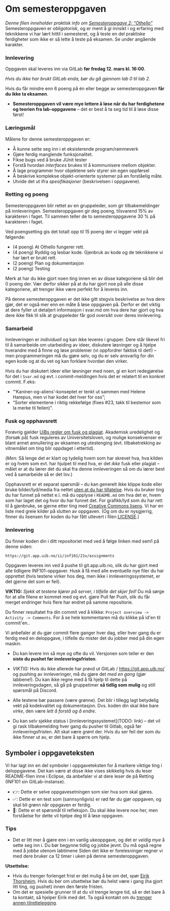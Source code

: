 # Om semesteroppgaven
*Denne filen inneholder praktisk info om [Semesteroppgave 2: “Othello”](https://git.app.uib.no/ii/inf101/21v/assignments)* Semesteroppgaven er *obligatorisk*, 
og er ment å gi innsikt i og erfaring med
teknikkene vi har lært hittil i semesteret, og å teste en del praktiske
ferdigheter som ikke er så lette å teste på eksamen. Se under angående
karakter.

### Innlevering
Oppgaven skal leveres inn via GitLab **før fredag 12. mars kl. 16:00**. 

*Hvis du ikke har brukt GitLab enda, bør du gå gjennom lab 0 til lab 2.*

Hvis du får mindre enn 6 poeng på én eller begge av semesteroppgaven **får du ikke ta eksamen**.  

* **Semesteroppgaven vil være mye lettere å løse når du har ferdighetene og teorien fra lab-oppgavene** – det er best å ta seg tid til å løse disse først!

### Læringsmål

Målene for denne semesteroppgaven er:

* Å kunne sette seg inn i et eksisterende program/rammeverk
* Gjøre ferdig manglende funksjonalitet.
* Fikse bugs ved å bruke JUnit tester
* Forstå hvordan *interfaces* brukes til å kommunisere mellom objekter.
* Å lage programmer hvor objektene selv styrer sin egen oppførsel 
* Å beskrive komplekse objekt-orienterte systemer på en forståelig måte.
* Utvide det ut ifra *spesifikasjoner* (beskrivelsen i oppgavene).

### Retting og poeng
Semesteroppgaven blir rettet av en gruppeleder, som gir tilbakemeldinger på
innleveringen. Semesteroppgaven gir deg poeng, tilsvarend 15% av karakteren i faget. 
Til sammen teller de to semesteroppgavene 30 % på karakteren i faget. 

Ved poengsetting gis det totalt opp til 15 poeng der vi legger vekt på følgende:

* (4 poeng) At Othello fungerer rett.
* (4 poeng) Ryddig og lesbar kode. Gjenbruk av kode og de teknikkene vi har lært er brukt rett.
* (2 poeng) Plan og dokumentasjon 
* (2 poeng) Testing 

Merk at har du ikke gjort noen ting innen en av disse kategoriene så blir det 0 poeng der.
Vær derfor sikker på at du har gjort noe på alle disse kategoriene, alt trenger ikke være perfekt for å leveres inn.

På denne semesteroppgaven er det ikke gitt stegvis beskrivelse av hva dere gjør, det er også mer enn en måte å løse oppgaven på. Derfor er det viktig at dere fyller ut detaljert informasjon i svar.md om hva dere har gjort
og hva dere ikke fikk til slik at gruppeleder får god oversikt over deres innlevering.

### Samarbeid

Innleveringen er *individuell* og kan ikke leveres i grupper. Dere står likevel fri
til å samarbeide om utarbeiding av ideer, diskutere løsninger og å hjelpe
hverandre med å finne og løse problemer (vi oppfordrer faktisk til det!) – men programmeringen må du gjøre selv, og du er selv ansvarlig for din egen kode og at du vet og kan forklare hvordan den virker.

Hvis du har diskutert ideer eller løsninger med noen, gi en kort redegjørelse for det i `Svar.md` og evt. i commit-meldingen hvis det er relatert til en konkret commit. F.eks: 
* “‘Kaniner-og-aliens’-konseptet er tenkt ut sammen med Helene Harepus, men vi har kodet det hver for oss”;
* “Sorter elementene i riktig rekkefølge (fixes #23, takk til bestemor som la merke til feilen)”.

### Fusk og opphavsrett
Forøvrig gjelder [UiBs regler om fusk og plagiat](http://www.uib.no/studiekvalitet/77864/fusk-hva-er-det-og-hvilke-konsekvenser-f%C3%A5r-det-deg-som-student). Akademisk uredelighet og (forsøk på) fusk reguleres av Universitetsloven, og mulige konsekvenser er blant annet annullering av eksamen og utestenging (evt. tilbaketrekking av vitnemålet om ting blir oppdaget i ettertid).

(*Men:* Så lenge det er klart og tydelig hvem som har skrevet hva, hva kilden er og hvem som evt. har hjulpet til med hva, er det *ikke* fusk eller plagiat – målet er at du lærer det du skal fra denne innleveringen så om du lærer best ved å samarbeide så er det lov.)

Opphavsrett er et separat spørsmål – du kan generelt ikke klippe kode eller bruke bilder/lyd/media fra nettet [uten at du har tillatelse](https://en.wikipedia.org/wiki/Copyright). Hvis du bruker ting du har funnet på nettet e.l. må du opplyse i `README.md` om hva det er, hvem som har laget det og hvor du har funnet det. For grafikk/lyd som du har rett til å gjenbruke, se gjerne etter ting med [Creative Commons lisens](https://creativecommons.org/licenses/). Vi har en liste med greie kilder på slutten av oppgaven. (Og om du er nysgjerrig, finner du lisensen for koden du har fått utlevert i filen [LICENSE](../LICENSE).)

### Innlevering
 Du finner koden din i ditt repositoriet med ved å følge linken med sem1 på denne siden:

    https://git.app.uib.no/ii/inf101/21v/assignments

Oppgaven leveres inn ved å pushe til git.app.uib.no, slik du har gjort med alle tidligere INF101-oppgaver.
Husk å få med alle eventuelle nye filer du har opprettet (hvis testene virker hos deg, men ikke i innleveringssystemet, er det gjerne det som er feil).

**VIKTIG:** *Sjekk at testene kjører på server, i tilfelle det skjer feil!* Du må sørge for at alle filene er kommet med og evt. gjøre Pull før Push, slik du får merget endringer hvis flere har endret på samme repositorie.

Du finner resultatet fra din commit ved å klikke: `Project overview -> Activity -> Comments`. For å se hele kommentaren må du klikke på id'en til commit'en..

Vi anbefaler at du gjør commit flere ganger hver dag, eller hver gang du er ferdig med en
deloppgave, i tilfelle du mister det du jobber med på din egen maskin.

* Du kan levere inn så mye og ofte du vil. Versjonen som teller er den **siste du
  pushet før innleveringsfristen**.

* *VIKTIG:* Hvis du ikke allerede har prøvd ut GitLab / https://git.app.uib.no/ og pushing av
  innleveringer, må du gjøre det *med en gang* (gjør labbene!). Du kan ikke regne med å få hjelp til
  dette på innleveringsdagen, så gå på gruppetimer **så tidlig som mulig** og still spørsmål på Discord.

* Alle testene bør passere (være grønne). Det blir i tillegg lagt betydelig
  vekt på kodekvalitet og dokumentasjon. Dvs. koden din skal ikke bare *virke*,
  den være *lett å forstå og å endre*.

* Du kan selv sjekke status i
  [innleveringssystemet](TODO: link) – det vil gi rask
  tilbakemelding hver gang du pusher til Gitlab, også før innleveringsfristen.
  Alt skal være *grønt* der. Hvis du ser feil der som du ikke finner ut av, er det bare å spørre om hjelp.

## Symboler i oppgaveteksten

Vi har lagt inn en del symboler i oppgaveteksten for å markere viktige ting i deloppgavene. Det kan være at disse ikke vises skikkelig hvis du leser README-filen inne i Eclipse, da anbefaler vi at dere leser de på Retting (INF101 sin GitLab-instanse).

- 👉: Dette er selve oppgavesetningen som sier hva som skal gjøres.
- ✅: Dette er en test som (sannsynligvis) er rød før du gjør oppgaven, og skal bli grønn når oppgaven er ferdig.
- 🤔: Dette er et spørsmål til refleksjon. Du skal ikke levere noe her, men forståelse for dette vil hjelpe deg til å løse oppgaven.

### Tips
* Det er litt mer å gjøre enn i en vanlig ukeoppgave, og det er *veldig mye* å sette seg inn i. 
Du bør begynne tidlig og jobbe jevnt. 
Du må også regne med å jobbe utenom labtimene Siden det ikke er forelesninger regner vi med dere bruker ca 12 timer i uken på denne semesteroppgaven.

**Utsettelse:** 
   * Hvis du trenger forlenget frist er det mulig å be om det, spør [Eirik Thorsheim](https://www.uib.no/en/persons/Eirik.Rekve.Thorsheim). 
   Hvis du ber om utsettelse bør du helst være i gang (ha gjort litt ting, og pushet) innen den første fristen.
   * Om det er spesielle grunner til at du vil trenge lengre tid, så er det bare å ta kontakt, så hjelper Eirik med det. Ta også kontakt om du [trenger annen tilrettelegging](http://www.uib.no/student/49241/trenger-du-tilrettelegging-av-ditt-studiel%C3%B8p). 